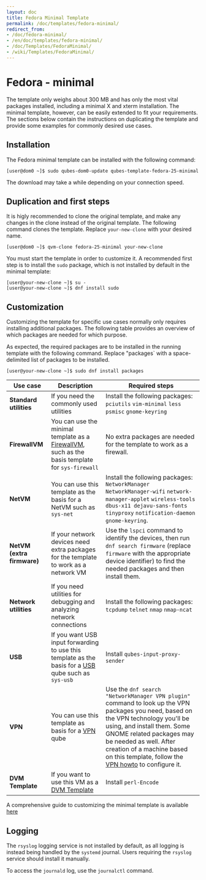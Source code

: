 ```yaml
---
layout: doc
title: Fedora Minimal Template
permalink: /doc/templates/fedora-minimal/
redirect_from:
- /doc/fedora-minimal/
- /en/doc/templates/fedora-minimal/
- /doc/Templates/FedoraMinimal/
- /wiki/Templates/FedoraMinimal/
---
```


Fedora - minimal
================

The template only weighs about 300 MB and has only the most vital packages installed, including a minimal X and xterm installation.
The minimal template, however, can be easily extended to fit your requirements. The sections below contain the instructions on duplicating the template and provide some examples for commonly desired use cases.

Installation
------------

The Fedora minimal template can be installed with the following command:

~~~
[user@dom0 ~]$ sudo qubes-dom0-update qubes-template-fedora-25-minimal
~~~

The download may take a while depending on your connection speed.

Duplication and first steps
---------------------------

It is higly recommended to clone the original template, and make any changes in the clone instead of the original template. The following command clones the template. Replace `your-new-clone` with your desired name.

~~~
[user@dom0 ~]$ qvm-clone fedora-25-minimal your-new-clone
~~~

You must start the template in order to customize it.
A recommended first step is to install the `sudo` package, which is not installed by default in the minimal template:

~~~
[user@your-new-clone ~]$ su -
[user@your-new-clone ~]$ dnf install sudo
~~~

Customization
-------------

Customizing the template for specific use cases normally only requires installing additional packages.
The following table provides an overview of which packages are needed for which purpose.

As expected, the required packages are to be installed in the running template with the following command. Replace "packages` with a space-delimited list of packages to be installed.

~~~
[user@your-new-clone ~]$ sudo dnf install packages
~~~

Use case | Description | Required steps
--- | --- | ---
**Standard utilities** | If you need the commonly used utilities | Install the following packages: `pciutils` `vim-minimal` `less` `psmisc` `gnome-keyring`
**FirewallVM** | You can use the minimal template as a [FirewallVM](/doc/firewall/), such as the basis template for `sys-firewall` | No extra packages are needed for the template to work as a firewall.
**NetVM** | You can use this template as the basis for a NetVM such as `sys-net` | Install the following packages: `NetworkManager` `NetworkManager-wifi` `network-manager-applet` `wireless-tools` `dbus-x11 dejavu-sans-fonts` `tinyproxy`  `notification-daemon` `gnome-keyring`.
**NetVM (extra firmware)** | If your network devices need extra packages for the template to work as a network VM | Use the `lspci` command to identify the devices, then run `dnf search firmware` (replace `firmware` with the appropriate device identifier) to find the needed packages and then install them.
**Network utilities** | If you need utilities for debugging and analyzing network connections | Install the following packages: `tcpdump` `telnet` `nmap` `nmap-ncat`
**USB** | If you want USB input forwarding to use this template as the basis for a [USB](/doc/usb/) qube such as `sys-usb` | Install `qubes-input-proxy-sender`
**VPN** | You can use this template as basis for a [VPN](/doc/vpn/) qube | Use the `dnf search "NetworkManager VPN plugin"` command to look up the VPN packages you need, based on the VPN technology you'll be using, and install them. Some GNOME related packages may be needed as well. After creation of a machine based on this template, follow the [VPN howto](/doc/vpn/#set-up-a-proxyvm-as-a-vpn-gateway-using-networkmanager) to configure it.
**DVM Template** | If you want to use this VM as a [DVM Template](/doc/glossary/#dvm-template) | Install `perl-Encode`
  
  

A comprehensive guide to customizing the minimal template is available [here][GUIDE]

Logging
-------

The `rsyslog` logging service is not installed by default, as all logging is instead being handled by the `systemd` journal.
Users requiring the `rsyslog` service should install it manually.

To access the `journald` log, use the `journalctl` command.

[GUIDE]: /doc/fedora-minimal-template-customization/

